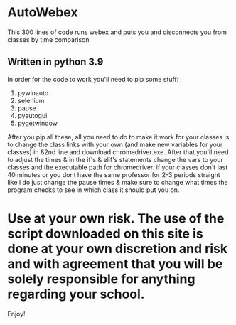 # AutoWebex
This 300 lines of code runs webex and puts you and disconnects you from classes by time comparison

Written in python 3.9
------------------------
In order for the code to work you'll need to pip some stuff:
1. pywinauto
2. selenium
3. pause
4. pyautogui
5. pygetwindow

After you pip all these, all you need to do to make it work for your classes is to change the class links with your own (and make new variables for your classes) in 82nd line and download chromedriver.exe. After that you'll need to adjust the times & in the if's & elif's statements change the vars to your classes and the executable path for chromedriver. if your classes don't last 40 minutes or you dont have the same professor for 2-3 periods straight like i do just change the pause times & make sure to change what times the program checks to see in which class it should put you on.

# Use at your own risk. The use of the script downloaded on this site is done at your own discretion and risk and with agreement that you will be solely responsible for anything regarding your school.

Enjoy!
